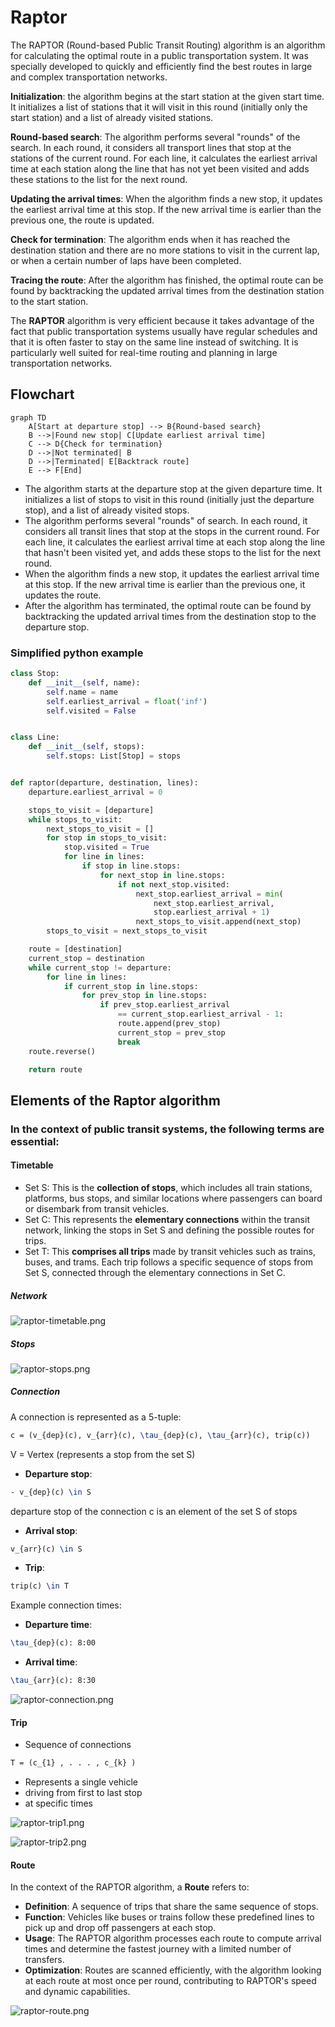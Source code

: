 # Raptor

The RAPTOR (Round-based Public Transit Routing) algorithm is an algorithm for calculating the
optimal route in a public transportation system.
It was specially developed to quickly and efficiently find the best routes in large and complex
transportation networks.

**Initialization**: the algorithm begins at the start station at the given start time.
It initializes a list of stations
that it will visit in this round (initially only the start station) and a list of already
visited stations.

**Round-based search**: The algorithm performs several "rounds" of the search. In each round,
it considers all transport
lines that stop at the stations of the current round. For each line,
it calculates the earliest arrival time at each
station along the line that has not yet been visited and adds these stations to the list for
the next round.

**Updating the arrival times**: When the algorithm finds a new stop,
it updates the earliest arrival time at this stop. If
the new arrival time is earlier than the previous one, the route is updated.

**Check for termination**: The algorithm ends when it has reached the destination station and
there are no more stations to
visit in the current lap, or when a certain number of laps have been completed.

**Tracing the route**: After the algorithm has finished, the optimal route can be found by
backtracking the updated arrival
times from the destination station to the start station.

The **RAPTOR** algorithm is very efficient because it takes advantage of the fact that public
transportation systems usually have regular schedules and that it is often faster to stay on
the same line instead of switching. It is particularly well suited for real-time
routing and planning in large transportation networks.

## Flowchart

```mermaid
graph TD
    A[Start at departure stop] --> B{Round-based search}
    B -->|Found new stop| C[Update earliest arrival time]
    C --> D{Check for termination}
    D -->|Not terminated| B
    D -->|Terminated| E[Backtrack route]
    E --> F[End]

```

- The algorithm starts at the departure stop at the given departure time. It initializes a list of stops to visit in
  this round (initially just the departure stop), and a list of already visited stops.
- The algorithm performs several "rounds" of search. In each round, it considers all transit lines that stop at the
  stops in the current round. For each line, it calculates the earliest arrival time at each stop along the line that
  hasn't been visited yet, and adds these stops to the list for the next round.
- When the algorithm finds a new stop, it updates the earliest arrival time at this stop. If the new arrival time is
  earlier than the previous one, it updates the route.
- After the algorithm has terminated, the optimal route can be found by backtracking the updated arrival times from the
  destination stop to the departure stop.

### Simplified python example

```Python
class Stop:
    def __init__(self, name):
        self.name = name
        self.earliest_arrival = float('inf')
        self.visited = False


class Line:
    def __init__(self, stops):
        self.stops: List[Stop] = stops


def raptor(departure, destination, lines):
    departure.earliest_arrival = 0

    stops_to_visit = [departure]
    while stops_to_visit:
        next_stops_to_visit = []
        for stop in stops_to_visit:
            stop.visited = True
            for line in lines:
                if stop in line.stops:
                    for next_stop in line.stops:
                        if not next_stop.visited:
                            next_stop.earliest_arrival = min(
                                next_stop.earliest_arrival,
                                stop.earliest_arrival + 1)
                            next_stops_to_visit.append(next_stop)
        stops_to_visit = next_stops_to_visit

    route = [destination]
    current_stop = destination
    while current_stop != departure:
        for line in lines:
            if current_stop in line.stops:
                for prev_stop in line.stops:
                    if prev_stop.earliest_arrival
                        == current_stop.earliest_arrival - 1:
                        route.append(prev_stop)
                        current_stop = prev_stop
                        break
    route.reverse()

    return route
```

## Elements of the Raptor algorithm

### In the context of public transit systems, the following terms are essential:

#### Timetable

- Set S: This is the **collection of stops**, which includes all train stations, platforms, bus stops, and similar
  locations
  where passengers can board or disembark from transit vehicles.
- Set C: This represents the **elementary connections** within the transit network, linking the stops in Set S and
  defining
  the possible routes for trips.
- Set T: This **comprises all trips** made by transit vehicles such as trains, buses, and trams. Each trip follows a
  specific sequence of stops from Set S, connected through the elementary connections in Set C.

##### Network

![raptor-timetable.png](raptor-timetable.png)

##### Stops

![raptor-stops.png](raptor-stops.png)

##### Connection

A connection is represented as a 5-tuple:

```tex
c = (v_{dep}(c), v_{arr}(c), \tau_{dep}(c), \tau_{arr}(c), trip(c))
```

V = Vertex (represents a stop from the set S)

- **Departure stop**:

```tex 
- v_{dep}(c) \in S
```

departure stop of the connection c is an element of the set S of stops

- **Arrival stop**:

```tex
v_{arr}(c) \in S
```

- **Trip**:

```tex
trip(c) \in T
```

Example connection times:

- **Departure time**:

```tex
\tau_{dep}(c): 8:00
```

- **Arrival time**:

```tex
\tau_{arr}(c): 8:30
```

![raptor-connection.png](raptor-connection.png)

#### Trip

- Sequence of connections

```tex
T = (c_{1} , . . . , c_{k} )
```

- Represents a single vehicle
- driving from first to last stop
- at specific times

![raptor-trip1.png](raptor-trip1.png)

![raptor-trip2.png](raptor-trip2.png)

#### Route

In the context of the RAPTOR algorithm, a **Route** refers to:

- **Definition**: A sequence of trips that share the same sequence of stops.
- **Function**: Vehicles like buses or trains follow these predefined lines to pick up and drop off passengers at each
  stop.
- **Usage**: The RAPTOR algorithm processes each route to compute arrival times and determine the fastest journey with a
  limited number of transfers.
- **Optimization**: Routes are scanned efficiently, with the algorithm looking at each route at most once per round,
  contributing to RAPTOR's speed and dynamic capabilities.

![raptor-route.png](raptor-route.png)
